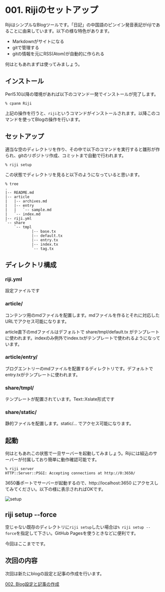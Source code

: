 # 001. Rijiのセットアップ

RijiはシンプルなBlogツールです。「日記」の中国語のピンイン発音表記が<span lang="zh-cn">rìjì</span>であることに由来しています。以下の様な特色があります。

- Markdownがサイトになる
- gitで管理する
- gitの情報を元にRSS(Atom)が自動的に作られる

何はともあれまずは使ってみましょう。

## インストール

Perl5.10以降の環境があれば以下のコマンド一発でインストールが完了します。

    % cpanm Riji

上記の操作を行うと、`riji`というコマンドがインストールされます。以降このコマンドを使ってBlogの操作を行います。

## セットアップ

適当な空のディレクトリを作り、その中で以下のコマンドを実行すると雛形が作られ、gitのリポジトリ作成、コミットまで自動で行われます。

    % riji setup

この状態でディレクトリを見ると以下のようになっていると思います。

    % tree
    .
    |-- README.md
    |-- article
    |   |-- archives.md
    |   |-- entry
    |   |   `-- sample.md
    |   `-- index.md
    |-- riji.yml
    `-- share
        `-- tmpl
                |-- base.tx
                |-- default.tx
                |-- entry.tx
                |-- index.tx
                `-- tag.tx

## ディレクトリ構成

### riji.yml

設定ファイルです

### article/

コンテンツ用のmdファイルを配置します。mdファイルを作るとそれに対応したURLでアクセス可能になります。

article直下のmdファイルはデフォルトで share/tmpl/default.tx がテンプレートに使われます。indexのみ例外でindex.txがテンプレートで使われるようになっています。

### article/entry/

ブログエントリーのmdファイルを配置するディレクトリです。デフォルトでentry.txがテンプレートに使われます。

### share/tmpl/

テンプレートが配置されています。Text::Xslate形式です

### share/static/

静的ファイルを配置します。static/... でアクセス可能になります。

## 起動

何はともあれこの状態で一旦サーバーを起動してみましょう。Rijiには組込のサーバーが付属しており簡単に動作確認可能です。

    % riji server
    HTTP::Server::PSGI: Accepting connections at http://0:3650/

3650番ポートでサーバーが起動するので、http://localhost:3650 にアクセスしてみてください。以下の様に表示されればOKです。

![setup](<: '/static/001setup.png' | uri_for :>)

## riji setup --force

空じゃない既存のディレクトリに`riji setup`したい場合は`% riji setup --force`を指定して下さい。GitHub Pagesを使うときなどに便利です。

今回はここまでです。

## 次回の内容

次回は新たにblogの設定と記事の作成を行います。

[002. Blog設定と記事の作成](<: '/entry/002_edit.html' | uri_for :>)
